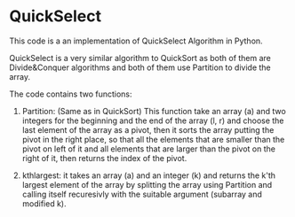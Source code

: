 # QuickSelect
This code is a an implementation of QuickSelect Algorithm in Python.

QuickSelect is a very similar algorithm to QuickSort as both of them are Divide&Conquer algorithms and both of them use Partition to divide the array.

The code contains two functions:
1. Partition: (Same as in QuickSort) This function take an array (a) and two integers for the beginning and the end of the array (l, r) and choose the last element of the array as a pivot, then it sorts the array putting the pivot in the right place, so that all the elements that are smaller than the pivot on left of it and all elements that are larger than the pivot on the right of it, then returns the index of the pivot.

2. kthlargest: it takes an array (a) and an integer (k) and returns the k'th largest element of the array by splitting the array using Partition and calling itself recuresivly with the suitable argument (subarray and modified k).
